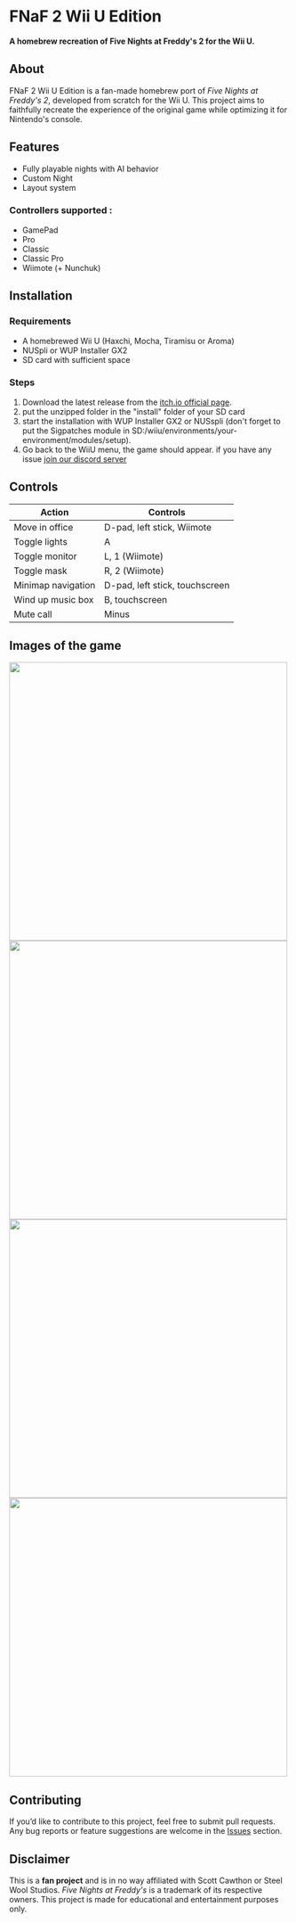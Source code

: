 # FNaF 2 Wii U Edition

**A homebrew recreation of Five Nights at Freddy's 2 for the Wii U.** <br>
## About
FNaF 2 Wii U Edition is a fan-made homebrew port of *Five Nights at Freddy's 2*, developed from scratch for the Wii U. This project aims to faithfully recreate the experience of the original game while optimizing it for Nintendo's console.

## Features
- Fully playable nights with AI behavior
- Custom Night
- Layout system
### Controllers supported :
- GamePad
- Pro
- Classic
- Classic Pro
- Wiimote (+ Nunchuk)

## Installation
### Requirements
- A homebrewed Wii U (Haxchi, Mocha, Tiramisu or Aroma)
- NUSpli or WUP Installer GX2
- SD card with sufficient space

### Steps
1. Download the latest release from the [itch.io official page](https://the-latte-macchiato.itch.io/fnaf2-wiiu-edition).
2. put the unzipped folder in the "install" folder of your SD card
3.  start the installation with WUP Installer GX2 or NUSspli (don't forget to put the Sigpatches module in SD:/wiiu/environments/your-environment/modules/setup).
4. Go back to the WiiU menu, the game should appear. if you have any issue [join our discord server](https://discord.com/invite/Swybxyc3kU)

## Controls
| Action                  | Controls                          |
|-------------------------|----------------------------------|
| Move in office         | D-pad, left stick, Wiimote       |
| Toggle lights          | A                                |
| Toggle monitor         | L, 1 (Wiimote)                   |
| Toggle mask            | R, 2 (Wiimote)                   |
| Minimap navigation     | D-pad, left stick, touchscreen   |
| Wind up music box      | B, touchscreen                   |
| Mute call             | Minus                            |


## Images of the game
<img src="https://img.itch.zone/aW1hZ2UvMzE2ODQ3Mi8xOTM4ODUxMy5qcGc=/original/QUi4gl.jpg" width="500"> <img src="https://img.itch.zone/aW1hZ2UvMzE2ODQ3Mi8xOTM4ODUxNC5qcGc=/original/2ScRgD.jpg" width="500"> <img src="https://img.itch.zone/aW1hZ2UvMzE2ODQ3Mi8xOTM4ODUxNi5qcGc=/original/OZxgt8.jpg" width="500"> <img src="https://img.itch.zone/aW1hZ2UvMzE2ODQ3Mi8xOTM4ODUxNS5qcGc=/original/nF3fAK.jpg" width="500">

## Contributing
If you’d like to contribute to this project, feel free to submit pull requests. Any bug reports or feature suggestions are welcome in the [Issues](https://github.com/YourRepo/FNaF-2-WiiU-SC/issues) section.

## Disclaimer
This is a **fan project** and is in no way affiliated with Scott Cawthon or Steel Wool Studios. *Five Nights at Freddy's* is a trademark of its respective owners. This project is made for educational and entertainment purposes only.
